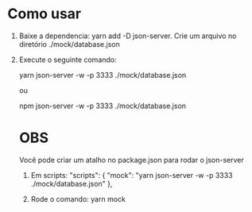 # Como usar

1. Baixe a dependencia:
    yarn add -D json-server.
    Crie um arquivo no diretório ./mock/database.json

2. Execute o seguinte comando:

    yarn json-server -w -p 3333 ./mock/database.json

    ou

    npm json-server -w -p 3333 ./mock/database.json

   # OBS
   Você pode criar um atalho no package.json para rodar o json-server
   1. Em scripts:
    "scripts": {
        "mock": "yarn json-server -w -p 3333 ./mock/database.json"
    },

    2. Rode o comando:
        yarn mock
